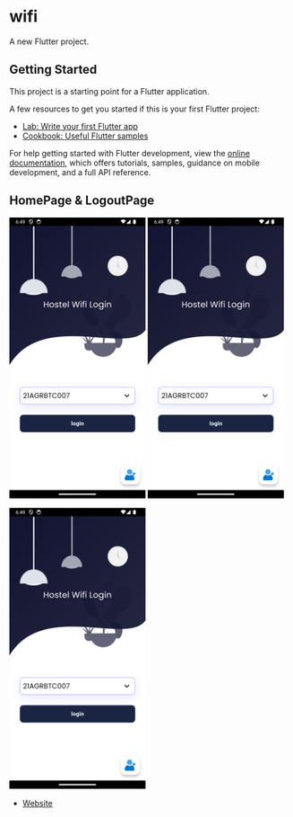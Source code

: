 # wifi

A new Flutter project.

## Getting Started

This project is a starting point for a Flutter application.

A few resources to get you started if this is your first Flutter project:

- [Lab: Write your first Flutter app](https://docs.flutter.dev/get-started/codelab)
- [Cookbook: Useful Flutter samples](https://docs.flutter.dev/cookbook)

For help getting started with Flutter development, view the
[online documentation](https://docs.flutter.dev/), which offers tutorials,
samples, guidance on mobile development, and a full API reference.
## HomePage & LogoutPage
<p float="left">
  <img src="scr_shots/homepage.png" height="500em" />
  <img src="scr_shots/homepage.png" height="500em" />
</p>
<img src="scr_shots/homepage.png" height="500em" />

* [Website](https://sk-ahmd.github.io/)

